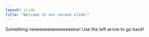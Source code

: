 ```yaml
---
layout: slide
title: "Welcome to our second slide!"
---
```

Something neeeeeeeeeeeeeeeeew!
Use the left arrow to go back!
